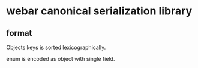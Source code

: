 # webar canonical serialization library

## format

Objects keys is sorted lexicographically.

enum is encoded as object with single field.